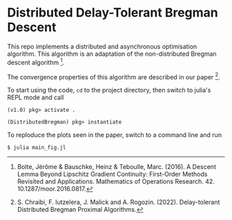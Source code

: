 # Distributed Delay-Tolerant Bregman Descent

This repo implements a distributed and asynchronous optimisation algorithm. This algorithm is an adaptation of the non-distributed Bregman descent algorithm [^1].

The convergence properties of this algorithm are described in our paper [^2].

To start using the code, `cd` to the project directory, then switch to julia's REPL mode and call

```shell
(v1.0) pkg> activate .

(DistributedBregman) pkg> instantiate
```

To reploduce the plots seen in the paper, switch to a command line and run

```shell
$ julia main_fig.jl 
```

[^1]: Bolte, Jérôme & Bauschke, Heinz & Teboulle, Marc. (2016). A Descent Lemma Beyond Lipschitz Gradient Continuity: First-Order Methods Revisited and Applications. Mathematics of Operations Research. 42. 10.1287/moor.2016.0817. 

[^2]: S. Chraibi, F. Iutzelera, J. Malick and A. Rogozin. (2022). Delay-tolerant Distributed Bregman Proximal Algorithms.
